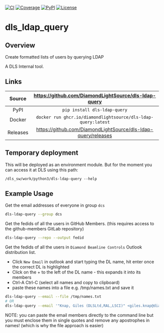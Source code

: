 [![CI](https://github.com/DiamondLightSource/dls-ldap-query/actions/workflows/ci.yml/badge.svg)](https://github.com/DiamondLightSource/dls-ldap-query/actions/workflows/ci.yml)
[![Coverage](https://codecov.io/gh/DiamondLightSource/dls-ldap-query/branch/main/graph/badge.svg)](https://codecov.io/gh/DiamondLightSource/dls-ldap-query)
[![PyPI](https://img.shields.io/pypi/v/dls-ldap-query.svg)](https://pypi.org/project/dls-ldap-query)
[![License](https://img.shields.io/badge/License-Apache%202.0-blue.svg)](https://www.apache.org/licenses/LICENSE-2.0)

# dls_ldap_query

## Overview
Create formatted lists of users by querying LDAP

A DLS Internal tool.

## Links

Source          | <https://github.com/DiamondLightSource/dls-ldap-query>
:---:           | :---:
PyPI            | `pip install dls-ldap-query`
Docker          | `docker run ghcr.io/diamondlightsource/dls-ldap-query:latest`
Releases        | <https://github.com/DiamondLightSource/dls-ldap-query/releases>


## Temporary deployment

This will be deployed as an environment module. But for the moment you can access it at DLS using this path:
```
/dls_sw/work/python3/dls-ldap-query --help
```

## Example Usage

Get the email addresses of everyone in group `dcs`
```bash
dls-ldap-query --group dcs
```

Get the fedids of all the users in GitHub Members.
(this requires access to the github-members GitLab repository)
```bash
dls-ldap-query --repo --output fedid
```

Get the fedids of all the users in `Diamond Beamline Controls` Outlook distribution list.
- Click `New Email` in outlook and start typing the DL name, hit enter once the correct DL is highlighted
- Click on the + to the left of the DL name - this expands it into its members
- Ctrl-A Ctrl-C (select all names and copy to clipboard)
- paste these names into a file e.g. /tmp/names.txt and save it
```bash
dls-ldap-query --email --file /tmp/names.txt
# OR
dls-ldap-query --email '"Knap, Giles (DLSLtd,RAL,LSCI)" <giles.knap@diamond.ac.uk>; "Cob ... '
```
NOTE: you can paste the email members directly to the command line but you must enclose them in single quotes and remove any apostrophes in names! (which is why the file approach is easier)
